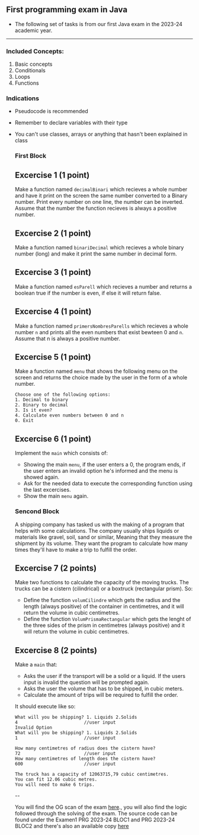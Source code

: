 ## First programming exam in Java 

- The following set of tasks is from our first Java exam in the 2023-24 academic year.
---

### Included Concepts:
1. Basic concepts
2. Conditionals
3. Loops
4. Functions

### Indications
- Pseudocode is recommended
- Remember to declare variables with their type
- You can't use classes, arrays or anything that hasn't been explained in class


  ### First Block

  ## Excercise 1 (1 point)

  Make a function named `decimalBinari` which recieves a whole number and have it print on the screen
  the same number converted to a Binary number.
  Print every number on one line, the number can be inverted.
  Assume that the number the function recieves is always a positive number.

  ## Excercise 2 (1 point)

  Make a function named `binariDecimal` which recieves a whole binary number (long) and make it print
  the same number in decimal form.

  ## Excercise 3 (1 point)

  Make a function named `esParell` which recieves a number and returns a boolean true if the number is
  even, if else it will return false.

  ## Excercise 4 (1 point)

  Make a function named `primersNombresParells` which recieves a whole number `n` and prints all the even
  numbers that exist bewteen 0 and `n`. Assume that n is always a positive number.

  ## Excercise 5 (1 point)

  Make a function named `menu` that shows the following menu on the screen and returns the choice
  made by the user in the form of a whole number.

  ```
  Choose one of the following options:
  1. Decimal to binary
  2. Binary to decimal
  3. Is it even?
  4. Calculate even numbers between 0 and n
  0. Exit
  ```

  ## Excercise 6 (1 point)

  Implement the `main` which consists of:
  - Showing the main `menu`, if the user enters a 0, the program ends, if the user enters an invalid
    option he's informed and the menu is showed again.
  - Ask for the needed data to execute the corresponding function using the last excercises.
  - Show the main `menu` again.
 
  ### Sencond Block

  A shipping company has tasked us with the making of a program that helps with some calculations.
  The company usually ships liquids or materials like gravel, soil, sand or similar, Meaning that
  they measure the shipment by its volume.
  They want the program to calculate how many times they'll have to make a trip to fulfill the order.

  ## Excercise 7 (2 points)

  Make two functions to calculate the capacity of the moving trucks. The trucks can be a cistern (cilindrical)
  or a boxtruck (rectangular prism). So:

  - Define the function `volumCilindre` which gets the radius and the length (always positive) of
    the container in centimetres, and it will return the volume in cubic centimetres.
  - Define the function `VolumPrismaRectangular` which gets the lenght of the three sides of the prism
    in centimetres (always positive) and it will return the volume in cubic centimetres.

  ## Excercise 8 (2 points)

  Make a `main` that:

  - Asks the user if the transport will be a solid or a liquid. If the users input is invalid
    the question will be prompted again.
  - Asks the user the volume that has to be shipped, in cubic meters.
  - Calculate the amount of trips will be required to fulfill the order.

  It should execute like so:

  ```
  What will you be shipping? 1. Liquids 2.Solids
  4                         //user input
  Invalid Option
  What will you be shipping? 1. Liquids 2.Solids
  1                         //user input

  How many centimetres of radius does the cistern have?
  72                        //user input
  How many centimetres of length does the cistern have?
  600                       //user input

  The truck has a capacity of 12063715,79 cubic centimetres.
  You can fit 12.06 cubic metres.
  You will need to make 6 trips.
  ```

  --

  You will find the OG scan of the exam [here](https://github.com/Aleixdiazzz/EXAMEN1-PRG-2023-24/blob/main/logicNExam1.pdf)., you will also find the logic followed      through the solving of the exam.
  The source code can be found under the Examen1 PRG 2023-24 BLOC1 and PRG 2023-24 BLOC2 and there's also an available copy [here](https://github.com/Aleixdiazzz/EXAMEN1-PRG-2023-24/blob/main/logicNExam1.pdf)



  
